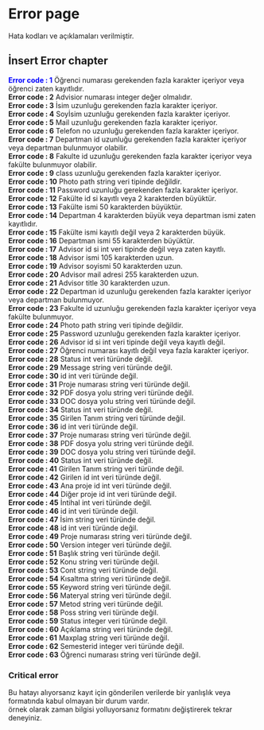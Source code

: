 # Error page
Hata kodları ve açıklamaları verilmiştir.  
## İnsert Error chapter  
<span style="color:blue">**Error code : 1**</span> Öğrenci numarası gerekenden fazla karakter içeriyor veya öğrenci zaten kayıtlıdır.  
**Error code : 2** Advisior numarası integer değer olmalıdır.  
**Error code : 3** İsim uzunluğu gerekenden fazla karakter içeriyor.   
**Error code : 4** Soyİsim uzunluğu gerekenden fazla karakter içeriyor.  
**Error code : 5** Mail uzunluğu gerekenden fazla karakter içeriyor.  
**Error code : 6** Telefon no uzunluğu gerekenden fazla karakter içeriyor.   
**Error code : 7** Departman id uzunluğu gerekenden fazla karakter içeriyor veya departman bulunmuyor olabilir.  
**Error code : 8** Fakulte id uzunluğu gerekenden fazla karakter içeriyor veya fakülte bulunmuyor olabilir.  
**Error code : 9** class uzunluğu gerekenden fazla karakter içeriyor.   
**Error code : 10** Photo path string veri tipinde değildir.  
**Error code : 11** Password uzunluğu gerekenden fazla karakter içeriyor.  
**Error code : 12** Fakülte id si kayıtlı veya 2 karakterden büyüktür.   
**Error code : 13** Fakülte ismi 50 karakterden büyüktür.  
**Error code : 14** Departman 4 karakterden büyük veya departman ismi zaten kayıtlıdır.  
**Error code : 15** Fakülte ismi kayıtlı değil veya 2 karakterden büyük.  
**Error code : 16** Departman ismi 55 karakterden büyüktür.  
**Error code : 17** Advisor id si int veri tipinde değil veya zaten kayıtlı.  
**Error code : 18** Advisor ismi 105 karakterden uzun.  
**Error code : 19** Advisor soyismi 50 karakterden uzun.  
**Error code : 20** Advisor mail adresi 255 karakterden uzun.  
**Error code : 21** Advisor title 30 karakterden uzun.  
**Error code : 22** Departman id uzunluğu gerekenden fazla karakter içeriyor veya departman bulunmuyor.  
**Error code : 23** Fakulte id uzunluğu gerekenden fazla karakter içeriyor veya fakülte bulunmuyor.  
**Error code : 24** Photo path string veri tipinde değildir.  
**Error code : 25** Password uzunluğu gerekenden fazla karakter içeriyor.  
**Error code : 26** Advisor id si int veri tipinde değil veya kayıtlı değil.  
**Error code : 27** Öğrenci numarası kayıtlı değil veya fazla karakter içeriyor.  
**Error code : 28** Status int veri türünde değil.  
**Error code : 29** Message string veri türünde değil.  
**Error code : 30** id int veri türünde değil.  
**Error code : 31** Proje numarası string veri türünde değil.  
**Error code : 32** PDF dosya yolu string veri türünde değil.  
**Error code : 33** DOC dosya yolu string veri türünde değil.  
**Error code : 34** Status int veri türünde değil.  
**Error code : 35** Girilen Tanım string veri türünde değil.  
**Error code : 36** id int veri türünde değil.  
**Error code : 37** Proje numarası string veri türünde değil.  
**Error code : 38** PDF dosya yolu string veri türünde değil.  
**Error code : 39** DOC dosya yolu string veri türünde değil.  
**Error code : 40** Status int veri türünde değil.  
**Error code : 41** Girilen Tanım string veri türünde değil.  
**Error code : 42** Girilen id int veri türünde değil.  
**Error code : 43** Ana proje id int veri türünde değil.  
**Error code : 44** Diğer proje id int veri türünde değil.  
**Error code : 45** İntihal int veri türünde değil.  
**Error code : 46** id int veri türünde değil.  
**Error code : 47** İsim string veri türünde değil.  
**Error code : 48** id int veri türünde değil.  
**Error code : 49** Proje numarası string veri türünde değil.  
**Error code : 50** Version integer veri türünde değil.  
**Error code : 51** Başlık string veri türünde değil.  
**Error code : 52** Konu string veri türünde değil.  
**Error code : 53** Cont string veri türünde değil.  
**Error code : 54** Kısaltma string veri türünde değil.  
**Error code : 55** Keyword string veri türünde değil.  
**Error code : 56** Materyal string veri türünde değil.  
**Error code : 57** Metod string veri türünde değil.  
**Error code : 58** Poss string veri türünde değil.  
**Error code : 59** Status integer veri türünde değil.  
**Error code : 60** Açıklama string veri türünde değil.  
**Error code : 61** Maxplag string veri türünde değil.  
**Error code : 62** Semesterid integer veri türünde değil.  
**Error code : 63** Öğrenci numarası string veri türünde değil.  

### Critical error
Bu hatayı alıyorsanız kayıt için gönderilen verilerde bir yanlışlık veya formatında kabul olmayan bir durum vardır.   
örnek olarak zaman bilgisi yolluyorsanız formatını değiştirerek tekrar deneyiniz.  